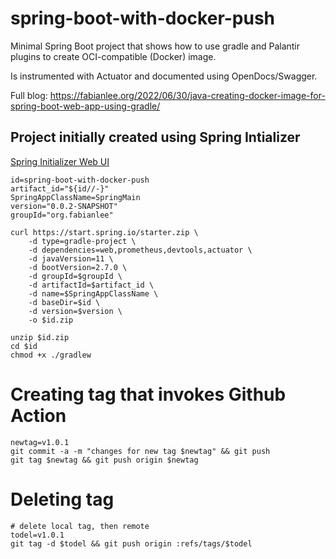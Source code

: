 # spring-boot-with-docker-push

Minimal Spring Boot project that shows how to use gradle and Palantir plugins
to create OCI-compatible (Docker) image.

Is instrumented with Actuator and documented using OpenDocs/Swagger.

Full blog: https://fabianlee.org/2022/06/30/java-creating-docker-image-for-spring-boot-web-app-using-gradle/

## Project initially created using Spring Intializer

[Spring Initializer Web UI](https://start.spring.io/)

```
id=spring-boot-with-docker-push
artifact_id="${id//-}"
SpringAppClassName=SpringMain
version="0.0.2-SNAPSHOT"
groupId="org.fabianlee"

curl https://start.spring.io/starter.zip \
    -d type=gradle-project \
    -d dependencies=web,prometheus,devtools,actuator \
    -d javaVersion=11 \
    -d bootVersion=2.7.0 \
    -d groupId=$groupId \
    -d artifactId=$artifact_id \
    -d name=$SpringAppClassName \
    -d baseDir=$id \
    -d version=$version \
    -o $id.zip

unzip $id.zip
cd $id
chmod +x ./gradlew
```

# Creating tag that invokes Github Action

```
newtag=v1.0.1
git commit -a -m "changes for new tag $newtag" && git push
git tag $newtag && git push origin $newtag
```

# Deleting tag

```
# delete local tag, then remote
todel=v1.0.1
git tag -d $todel && git push origin :refs/tags/$todel
```

